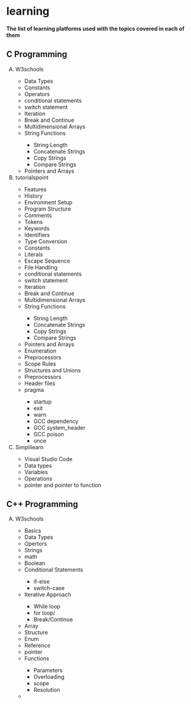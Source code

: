 # learning
<h4>The list of learning platforms used with the topics covered in each of them</h4>
<h2>C Programming</h2>
<ol type="A">
  <li>W3schools</li>
  <ul type=*>
    <li>Data Types</li>
    <li>Constants</li>
    <li>Operators</li>
    <li>conditional statements</li>
    <li>switch statement</li>
    <li>Iteration</li>
    <li>Break and Continue</li>
    <li>Multidimensional Arrays</li>
    <li>String Functions</li>
    <ul type=*>
      <li>String Length</li>
      <li>Concatenate Strings</li>
      <li>Copy Strings</li>
      <li>Compare Strings</li>
    </ul>
    <li>Pointers and Arrays</li>
  </ul>
  <li>tutorialspoint</li>
  <ul type=*>
    <li>Features</li>
    <li>History</li>
    <li> Environment Setup</li>
    <li>Program Structure</li>
    <li>Comments</li>
    <li>Tokens</li>
    <li>Keywords</li>
    <li>Identifiers</li>
    <li>Type Conversion</li>
    <li>Constants</li>
    <li>Literals</li>
    <li>Escape Sequence</li>
    <li>File Handling</li>
    <li>conditional statements</li>
    <li>switch statement</li>
    <li>Iteration</li>
    <li>Break and Continue</li>
    <li>Multidimensional Arrays</li>
    <li>String Functions</li>
    <ul type=*>
      <li>String Length</li>
      <li>Concatenate Strings</li>
      <li>Copy Strings</li>
      <li>Compare Strings</li>
    </ul>
    <li>Pointers and Arrays</li>
    <li>Enumeration</li>
    <li>Preprocessors</li>
    <li>Scope Rules</li>
    <li>Structures and Unions</li>
    <li>Preprocessors</li>
    <li>Header files</li>
    <li>pragma</li>
    <ul type=*>
      <li>startup</li>
      <li>exit</li>
      <li>warn</li>
      <li>GCC dependency</li>
      <li>GCC system_header</li>
      <li>GCC poison</li>
      <li>once</li>
    </ul>
  </ul>
  <li>Simplilearn</li>
  <ul type=*>
    <li>Visual Studio Code</li>
    <li>Data types</li>
    <li>Variables</li>
    <li>Operations</li>
    <li>pointer and pointer to function</li>
  </ul>
</ol>
<h2>C++ Programming</h2>
<ol type="A">
  <li>W3schools</li>
  <ul type=*>
    <li>Basics</li>
    <li>Data Types</li>
    <li>Opertors</li>
    <li>Strings</li>
    <li>math</li>
    <li>Boolean</li>
    <li>Conditional Statements</li>
    <ul type="*">
      <li>if-else</li>
      <li>switch-case</li>
    </ul>
    <li>Iterative Approach</li>
    <ul type="*">
      <li>While loop</li>
      <li>for loop/</li>
      <li>Break/Continue</li>
    </ul>
    <li>Array</li>
    <li>Structure</li>
    <li>Enum</li>
    <li>Reference</li>
    <li>pointer</li>
    <li>Functions</li>
    <ul type="*">
      <li>Parameters</li>
      <li>Overloading</li>
      <li>scope</li>
      <li>Resolution</li>
    </ul>
    <li>
  </ul>
</ol>
